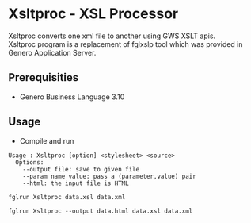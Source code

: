 # Xsltproc - XSL Processor
Xsltproc converts one xml file to another using GWS XSLT apis.<br/>
Xsltproc program is a replacement of fglxslp tool which was provided in Genero Application Server.<br/>

## Prerequisities
- Genero Business Language 3.10

## Usage
- Compile and run
```
Usage : Xsltproc [option] <stylesheet> <source>
  Options:
    --output file: save to given file
    --param name value: pass a (parameter,value) pair
    --html: the input file is HTML
```
```
fglrun Xsltproc data.xsl data.xml
```
```
fglrun Xsltproc --output data.html data.xsl data.xml
```